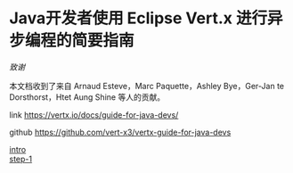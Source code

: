 # Java开发者使用 Eclipse Vert.x 进行异步编程的简要指南

*致谢*
 
本文档收到了来自 Arnaud Esteve，Marc Paquette，Ashley Bye，Ger-Jan te Dorsthorst，Htet Aung Shine 等人的贡献。


link https://vertx.io/docs/guide-for-java-devs/

github https://github.com/vert-x3/vertx-guide-for-java-devs

[intro](intro.md)</br>
[step-1](step-1/README.md)